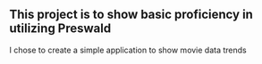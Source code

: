 ## This project is to show basic proficiency in utilizing Preswald
I chose to create a simple application to show movie data trends
